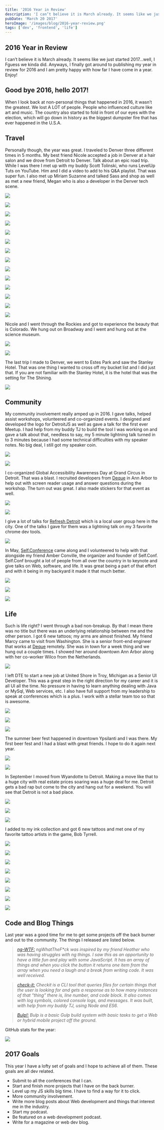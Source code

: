 ```yaml
---
title: '2016 Year in Review'
description: 'I can’t believe it is March already. It seems like we just started 2017…well, I Fguess we kinda did. Anyways, I finally got around to publishing my year in review for 2016 and I am pretty happy with how far I have come in a year. Enjoy!'
pubDate: 'March 20 2017'
heroImage: '/images/blog/2016-year-review.png'
tags: ['dev', 'frontend', 'life']
---
```


## 2016 Year in Review

I can’t believe it is March already. It seems like we just started 2017…well, I Fguess we kinda did. Anyways, I finally got around to publishing my year in review for 2016 and I am pretty happy with how far I have come in a year. Enjoy!

## Good bye 2016, hello 2017!

When I look back at non-personal things that happened in 2016, it wasn’t the greatest. We lost A LOT of people. People who influenced culture like art and music. The country also started to fold in front of our eyes with the election, which will go down in history as the biggest dumpster fire that has ever happened in the U.S.A.

## Travel

Personally though, the year was great. I traveled to Denver three different times in 5 months. My best friend Nicole accepted a job in Denver at a hair salon and we drove from Detroit to Denver. Talk about an epic road trip. While I was there I met up with my buddy Scott Tolinski, who runs LevelUp Tuts on YouTube. Him and I did a video to add to his Q&A playlist. That was super fun. I also met up Miriam Suzanne and talked Sass and shop as well as met a new friend, Megan who is also a developer in the Denver tech scene.

![](https://cdn-images-1.medium.com/max/800/1*TAmGPlVCMbAhVluNaSRu5A.jpeg)

![](https://cdn-images-1.medium.com/max/400/1*sIx0xv03QhU4QdO07EdLeA.jpeg)

![](https://cdn-images-1.medium.com/max/400/1*T4YAmTh9kLmv3Xq0KVWQZg.jpeg)

![](https://cdn-images-1.medium.com/max/800/1*ybA0cHpbjl5xFSG0aGtczA.jpeg)

![](https://cdn-images-1.medium.com/max/400/1*qAeStljZo3dlsVy_JO-eBg.jpeg)

![](https://cdn-images-1.medium.com/max/600/1*QdMgins1fp-gthsM84xyAA.jpeg)

![](https://cdn-images-1.medium.com/max/600/1*DKiGJbpqBibZsI8uCDiM3Q.jpeg)

![](https://cdn-images-1.medium.com/max/600/1*WE5NI801kn6iy0eLcIL8eQ.jpeg)

![](https://cdn-images-1.medium.com/max/600/1*kbZt3VO792hfNkIR81WXbA.jpeg)

![](https://cdn-images-1.medium.com/max/600/1*5ILTTokNF72z05OSw3bxag.jpeg)

![](https://cdn-images-1.medium.com/max/400/1*X81SOT1H6nl1ySqX1FJKLA.jpeg)

![](https://cdn-images-1.medium.com/max/400/1*keVrMcPsyZlL29H70CdFLw.jpeg)

![](https://cdn-images-1.medium.com/max/600/1*avY2aaADbM6BoT8guJpmcg.jpeg)

![](https://cdn-images-1.medium.com/max/800/1*yiIP3_KE9RhP3XPPWYsx2Q.jpeg)

Nicole and I went through the Rockies and got to experience the beauty that is Colorado. We hung out on Broadway and I went and hung out at the science museum.

![](https://cdn-images-1.medium.com/max/600/1*sImFPv-w-Ed2Kelb4MLkvg.jpeg)

![](https://cdn-images-1.medium.com/max/800/1*z4s_zT5R11NRd7kA3mCkBw.jpeg)

The last trip I made to Denver, we went to Estes Park and saw the Stanley Hotel. That was one thing I wanted to cross off my bucket list and I did just that. If you are not familiar with the Stanley Hotel, it is the hotel that was the setting for The Shining.

![](https://cdn-images-1.medium.com/max/800/1*Wha3orxysIKyX3Hu7h5X2Q.jpeg)

## Community

My community involvement really amped up in 2016. I gave talks, helped assist workshops, volunteered and co-organized events. I designed and developed the logo for DetroitJS as well as gave a talk for the first ever Meetup. I had help from my buddy TJ to build the tool I was working on and gave a talk about that, needless to say, my 5 minute lightning talk turned in to 3 minutes because I had some technical difficulties with my speaker notes. No big deal, I still got my speaker coin.

![](https://cdn-images-1.medium.com/max/800/1*2y7mVTjSmU2PHnGHx4fjvw.jpeg)

![](https://cdn-images-1.medium.com/max/600/1*bHrNYVpV5N3QN_T7DQ3VAw.jpeg)

I co-organized Global Accessibility Awareness Day at Grand Circus in Detroit. That was a blast. I recruited developers from [Deque](http://dequelabs.com/) in Ann Arbor to help out with screen reader usage and answer questions during the workshop. The turn out was great. I also made stickers for that event as well.

![](https://cdn-images-1.medium.com/max/800/1*AeffhNnZ3-AN1fDLwJXYkw.jpeg)

![](https://cdn-images-1.medium.com/max/600/1*PTefQm9SV2W4jNBbFwCx1w.jpeg)

I give a lot of talks for [Refresh Detroit](http://refreshdetroit.org/) which is a local user group here in the city. One of the talks I gave for them was a lightning talk on my 3 favorite chrome dev tools.

![](https://cdn-images-1.medium.com/max/800/1*DngM6WfvwuG-4IVgPWilqQ.jpeg)

In May, [Self.Conference](http://selfconference.org/) came along and I volunteered to help with that alongside my friend Amber Conville, the organizer and founder of Self.Conf. Self.Conf brought a lot of people from all over the country in to keynote and give talks on Web, software, and life. It was great being a part of that effort and with it being in my backyard it made it that much better.

![](https://cdn-images-1.medium.com/max/400/1*5n4_W55dNFT1NGsvsAF_7Q.jpeg)

![](https://cdn-images-1.medium.com/max/400/1*jhOOcOE0qDRDfZFg8dCIfA.jpeg)

![](https://cdn-images-1.medium.com/max/400/1*u7WKneYOawZvvAXJFofbag.jpeg)

## Life

Such is life right? I went through a bad non-breakup. By that I mean there was no title but there was an underlying relationship between me and the other person. I got 6 new tattoos; my arms are almost finished. My friend Marcy came to visit from Washington. She is a senior front-end engineer that works at [Deque](http://dequelabs.com/) remotely. She was in town for a week thing and we hung out a couple times. I showed her around downtown Ann Arbor along with her co-worker Wilco from the Netherlands.

![](https://cdn-images-1.medium.com/max/800/1*zNx2iu2FtlvE-JLrnOKGIw.jpeg)

I left DTE to start a new job at United Shore in Troy, Michigan as a Senior UI Developer. This was a great step in the right direction for my career and it is all UI all the time. No pressure in having to learn anything dealing with Java or MySql, Web services, etc. I also have full support from my leadership to speak at conferences which is a plus. I work with a stellar team too so that is awesome.

![](https://cdn-images-1.medium.com/max/400/1*HWFCNQ8kv1wBHpONjIQKsg.jpeg)

![](https://cdn-images-1.medium.com/max/400/1*zoG31B-uXcgN5_Yy1kxrVw.jpeg)

![](https://cdn-images-1.medium.com/max/600/1*tmrd0pgemYuOti1WhUP1zw.jpeg)

The summer beer fest happened in downtown Ypsilanti and I was there. My first beer fest and I had a blast with great friends. I hope to do it again next year.

![](https://cdn-images-1.medium.com/max/600/1*hf9M0rvMawwteUssZuPvOQ.jpeg)

![](https://cdn-images-1.medium.com/max/600/1*hmKWANxJxrFguYDOllJCCA.jpeg)

In September I moved from Wyandotte to Detroit. Making a move like that to a huge city with real estate prices soaring was a huge deal for me. Detroit gets a bad rap but come to the city and hang out for a weekend. You will see that Detroit is not a bad place.

![](https://cdn-images-1.medium.com/max/600/1*vIxfqI6Ufw_aZuD6s0YFsg.jpeg)

![](https://cdn-images-1.medium.com/max/400/1*lI-xaykBOPr2AAr8g444og.jpeg)

![](https://cdn-images-1.medium.com/max/600/1*DgtGfph51SF17VGtCxxWhQ.jpeg)

I added to my ink collection and got 6 new tattoos and met one of my favorite tattoo artists in the game, Bob Tyrrell.

![](https://cdn-images-1.medium.com/max/400/1*tlRfOEaYyzQ8qmEEJCQceg.jpeg)

![](https://cdn-images-1.medium.com/max/600/1*DHK6923BI6wS9OSYI5Xi3g.jpeg)

![](https://cdn-images-1.medium.com/max/400/1*WeSMk2ri4JInb08xNpf4fw.jpeg)

![](https://cdn-images-1.medium.com/max/400/1*fw6VX4lcKg7b2mJbCRHJTw.jpeg)

![](https://cdn-images-1.medium.com/max/400/1*BULW1TEttA32SiQ0HvlUMg.jpeg)

![](https://cdn-images-1.medium.com/max/400/1*-sH_apzrUpr5grZM-6YTMQ.jpeg)

![](https://cdn-images-1.medium.com/max/400/1*jgQiP3dE-mlMM8wPN-gk2Q.jpeg)

![](https://cdn-images-1.medium.com/max/800/1*dx7lmm5c-eydSdVThSkHiA.jpeg)

## Code and Blog Things

Last year was a good time for me to get some projects off the back burner and out to the community. The things I released are listed below.

> [_ng-WTF:_](https://chrisdemars.github.io/ngWhatTheF-ck) _ngWhatTheF\*ck was inspired by my friend Heather who was having struggles with ng things. I saw this as an opportunity to have a little fun and play with some JavaScript. It has an array of things and when you click the button it returns one item from the array when you need a laugh and a break from writing code. It was well received._

> [_check-it:_](https://www.npmjs.com/package/check-it) _Checkit is a CLI tool that queries files for certain things that the user is looking for and gets a response as to how many instances of that “thing” there is, line number, and code block. It also comes with log symbols, colored console logs, and messages. It was built, with help from my buddy TJ, using Node and ES6._

> [_Bulp!:_](https://chrisdemars.github.io/bulp) _Bulp is a basic Gulp build system with basic tasks to get a Web or hybrid mobile project off the ground._

GitHub stats for the year:

![](https://cdn-images-1.medium.com/max/800/0*JBQMRpLy2FlmA5LA.PNG)

## 2017 Goals

This year I have a lofty set of goals and I hope to achieve all of them. These goals are all dev related.

- Submit to all the conferences that I can.
- Start and finish more projects that I have on the back burner.
- Level up my JS skills big time. I have to find a way for it to click.
- More community involvement.
- Write more blog posts about Web development and things that interest me in the industry.
- Start my podcast.
- Be featured on a web development podcast.
- Write for a magazine or web dev blog.
